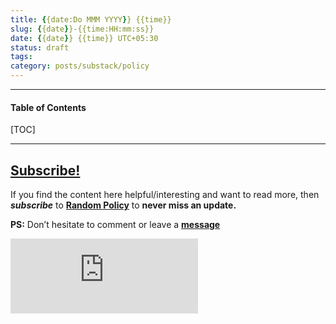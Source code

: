 ```yaml
---
title: {{date:Do MMM YYYY}} {{time}}
slug: {{date}}-{{time:HH:mm:ss}}
date: {{date}} {{time}} UTC+05:30
status: draft
tags: 
category: posts/substack/policy
---
```


***

<h4>Table of Contents</h4>
[TOC]

<!-- TEASER_END -->



---
## [Subscribe!]()
If you find the content here helpful/interesting and want to read more, then _**subscribe**_ to [**Random Policy**](https://randompolicy8.substack.com/) to **never miss an update.**

**PS:** Don’t hesitate to comment or leave a **[message](https://twitter.com/jeanbourgain8)**
<div class="row">
	<iframe src="https://randompolicy8.substack.com/embed" max-width="480" height="120" frameborder="0" scrolling="no" class="centred"></iframe>
	<br>
</div>